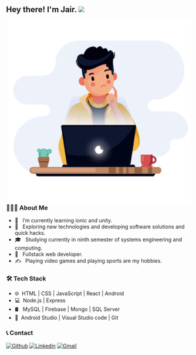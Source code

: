 <h2> Hey there! I'm Jair. <img src="https://github.com/souvikguria98/souvikguria98/blob/master/Hi.gif" width="25"></h2>
<img align="right" alt="GIF" src="https://github.com/JairPrada/JairPrada/blob/main/developer.gif" width="500"/>

<h3> 👨🏻‍💻 About Me </h3>

- 🔭 &nbsp; I’m currently learning ionic and unity.
- 🤔 &nbsp; Exploring new technologies and developing software solutions and quick hacks.
- 🎓 &nbsp; Studying currently in ninth semester of systems engineering and computing.
- 💼 &nbsp; Fullstack web developer.
- ✍️ &nbsp; Playing video games and playing sports are my hobbies.

<h3>🛠 Tech Stack</h3>

- 🌐 &nbsp;HTML | CSS | JavaScript | React | Android 
- 💻 &nbsp;Node.js | Express 
- 🛢 &nbsp; MySQL | Firebase | Mongo | SQL Server
- 🔧 &nbsp;Android Studio | Visual Studio code | Git 

<h3>📞 Contact </h3>

[![Github](https://img.shields.io/badge/-Github-000?style=flat&logo=Github&logoColor=white)](https://github.com/JairPrada)
[![Linkedin](https://img.shields.io/badge/-LinkedIn-blue?style=flat&logo=Linkedin&logoColor=white)](https://www.linkedin.com/in/jair-andres-prada-sierra-462aa11ab/)
[![Gmail](https://img.shields.io/badge/-Gmail-c14438?style=flat&logo=Gmail&logoColor=white)](mailto:jairprada9@gmail.com)
<!--
**JairPrada/JairPrada** is a ✨ _special_ ✨ repository because its `README.md` (this file) appears on your GitHub profile.

Here are some ideas to get you started:

- 🔭 I’m currently working on ...
- 🌱 I’m currently learning ...
- 👯 I’m looking to collaborate on ...
- 🤔 I’m looking for help with ...
- 💬 Ask me about ...
- 📫 How to reach me: ...
- 😄 Pronouns: ...
- ⚡ Fun fact: ...
-->
